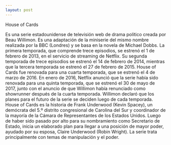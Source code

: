 ```yaml
---
layout: post
---
```



House of Cards 

Es una serie estadounidense de televisión web de drama político creada por Beau Willimon.
Es una adaptación de la miniserie del mismo nombre realizada por la BBC (Londres) y se basa en la novela de Michael Dobbs.
La primera temporada, que comprende trece episodios, se estrenó el 1 de febrero de 2013, en el servicio de streaming de Netflix.
Su segunda temporada de trece episodios se estrenó el 14 de febrero de 2014,
mientras que la tercera temporada se estrenó el 27 de febrero de 2015.
House of Cards fue renovada para una cuarta temporada, que se estrenó el 4 de marzo de 2016.
En enero de 2016, Netflix anunció que la serie había sido renovada para una quinta temporada,
que se estrenó el 30 de mayo de 2017, junto con el anuncio de que Willimon había renunciado como
showrunner después de la cuarta temporada. Willimon declaró que los planes para el futuro de la 
serie se deciden luego de cada temporada.
House of Cards es la historia de Frank Underwood (Kevin Spacey), un demócrata del 5.º
distrito congresional de Carolina del Sur y coordinador de la mayoría de la Cámara de 
Representantes de los Estados Unidos. Luego de haber sido pasado por alto para su nombramiento 
como Secretario de Estado, inicia un elaborado plan para llegar a una posición de mayor poder,
ayudado por su esposa, Claire Underwood (Robin Wright).
La serie trata principalmente con temas de manipulación y el poder. 
